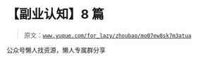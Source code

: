# 【副业认知】8 篇

> 原文：[`www.yuque.com/for_lazy/zhoubao/mo07ew8sk7m3atua`](https://www.yuque.com/for_lazy/zhoubao/mo07ew8sk7m3atua)

公众号懒人找资源，懒人专属群分享